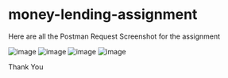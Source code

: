 # money-lending-assignment


Here are all the Postman Request Screenshot for the assignment

![image](https://github.com/user-attachments/assets/d16fae45-b2a6-4e63-bb3d-1491c943e7ea)
![image](https://github.com/user-attachments/assets/002d6327-048f-4e0f-bd13-fc7627b9d776)
![image](https://github.com/user-attachments/assets/c2b6bbf9-5a1e-4bdd-8614-0c200e8d1ef2)
![image](https://github.com/user-attachments/assets/06c079de-afed-41ed-9244-d56553e76189)


Thank You
